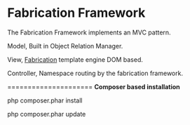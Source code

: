 Fabrication Framework
=====================

The Fabrication Framework implements an MVC pattern.


Model, Built in Object Relation Manager.

View, [Fabrication](https://github.com/davro/fabrication) template engine DOM based.

Controller, Namespace routing by the fabrication framework.
		


=====================
__Composer based installation__

php composer.phar install

php composer.phar update
